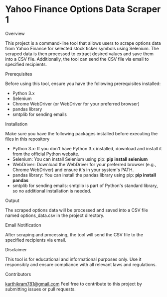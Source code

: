 <h1>Yahoo Finance Options Data Scraper 1</h1>

</h3>Overview </h3>

This project is a command-line tool that allows users to scrape options data from Yahoo Finance for selected stock ticker symbols using Selenium. The scraped data is then processed to extract desired values and save them into a CSV file. Additionally, the tool can send the CSV file via email to specified recipients.

</h3>Prerequisites </h3>
  
Before using this tool, ensure you have the following prerequisites installed:              

- Python 3.x
- Selenium
- Chrome WebDriver (or WebDriver for your preferred browser)
- pandas library
- smtplib for sending emails

</h3>Installation </h3>

Make sure you have the following packages installed before executing the files in this repository

- Python 3.x: If you don't have Python 3.x installed, download and install it from the official Python website.
- Selenium: You can install Selenium using pip:
  **pip install selenium**
- WebDriver: Download the WebDriver for your preferred browser (e.g., Chrome WebDriver) and ensure it's in your system's PATH. 
- pandas library: You can install the pandas library using pip:
**pip install pandas**
- smtplib for sending emails: smtplib is part of Python's standard library, so no additional installation is needed.

</h3>Output </h3>
 
The scraped options data will be processed and saved into a CSV file named options_data.csv in the project directory.

</h3>Email Notification </h3>
 
After scraping and processing, the tool will send the CSV file to the specified recipients via email.

</h3>Disclaimer </h3>
 
This tool is for educational and informational purposes only. Use it responsibly and ensure compliance with all relevant laws and regulations.

</h3>Contributors </h3>
 
karthikram781@gmail.com
Feel free to contribute to this project by submitting issues or pull requests.
